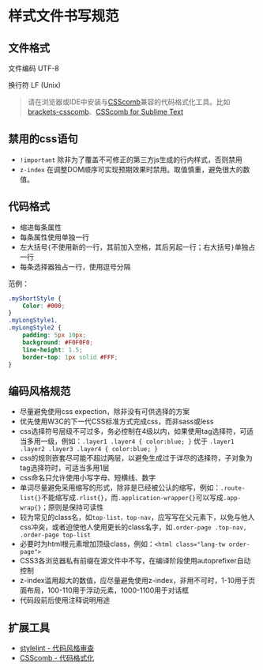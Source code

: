 样式文件书写规范
====

## 文件格式 ##

文件编码 UTF-8

换行符 LF (Unix)

> 请在浏览器或IDE中安装与[CSScomb](http://csscomb.com/)兼容的代码格式化工具。比如[brackets-csscomb](https://github.com/i-akhmadullin/brackets-csscomb)、[CSScomb for Sublime Text](https://github.com/csscomb/sublime-csscomb)

## 禁用的css语句 ##

- `!important` 除非为了覆盖不可修正的第三方js生成的行内样式，否则禁用
- `z-index` 在调整DOM顺序可实现预期效果时禁用。取值慎重，避免很大的数值。

## 代码格式 ##

- 缩进每条属性
- 每条属性使用单独一行
- 左大括号`{`不使用新的一行，其前加入空格，其后另起一行；右大括号`}`单独占一行
- 每条选择器独占一行，使用逗号分隔

范例：
```CSS
.myShortStyle {
	Color: #000;
}
.myLongStyle1,
.myLongStyle2 {
	padding: 5px 10px;
	background: #F0F0F0;
	line-height: 1.5;
	border-top: 1px solid #FFF;
}
```

## 编码风格规范 ##

-   尽量避免使用css expection，除非没有可供选择的方案
-   优先使用W3C的下一代CSS标准方式完成css，而非sass或less
-   css选择符号层级不可过多，务必控制在4级以内，如果使用tag选择符，可适当多用一级，例如：`.layer1 .layer4 { color:blue; }` 优于 `.layer1 .layer2 .layer3 .layer4 { color:blue; }`
-   css的规则嵌套尽可能不超过两层，以避免生成过于详尽的选择符，子对象为tag选择符时，可适当多用1层
-   css命名只允许使用小写字母、短横线、数字
-   单词尽量避免采用缩写的形式，除非是已经被公认的缩写，例如：`.route-list{}`不能缩写成`.rlist{}`，而`.application-wrapper{}`可以写成`.app-wrap{}`；原则是保持可读性
-   较为常见的class名，如`top-list，top-nav`，应写写在父元素下，以免与他人css冲突，或者迫使他人使用更长的class名字，如`.order-page .top-nav, .order-page top-list`
-   必要时为html根元素增加顶级class，例如：`<html class="lang-tw order-page">`
-   CSS3各浏览器私有前缀在源文件中不写，在编译阶段使用autoprefixer自动控制
-   z-index滥用超大的数值，应尽量避免使用z-index，非用不可时，1-10用于页面布局，100-110用于浮动元素，1000-1100用于对话框
-   代码段前后使用注释说明用途

## 扩展工具

-   [stylelint - 代码风格审查](stylelint_config.md)
-   [CSScomb - 代码格式化](csscomb_config.md)
